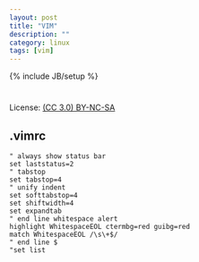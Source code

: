 ```yaml
---
layout: post
title: "VIM"
description: ""
category: linux
tags: [vim]
---
```

{% include JB/setup %}
#
License: [(CC 3.0) BY-NC-SA](http://creativecommons.org/licenses/by-nc-sa/3.0/)

## .vimrc

    " always show status bar
    set laststatus=2
    " tabstop
    set tabstop=4
    " unify indent
    set softtabstop=4
    set shiftwidth=4
    set expandtab
    " end line whitespace alert
    highlight WhitespaceEOL ctermbg=red guibg=red
    match WhitespaceEOL /\s\+$/
    " end line $
    "set list
